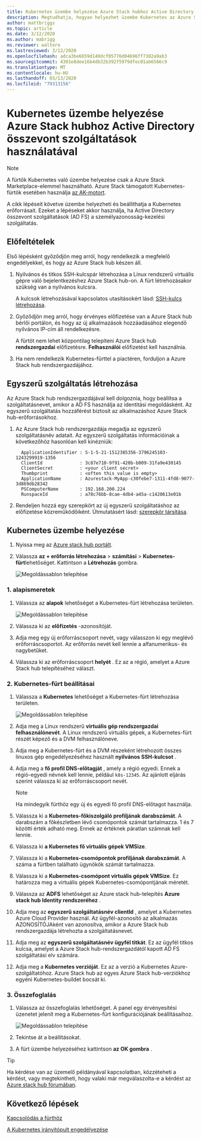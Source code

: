 ```yaml
---
title: Kubernetes üzembe helyezése Azure Stack hubhoz Active Directory összevont szolgáltatások (AD FS) használatával
description: Megtudhatja, hogyan helyezhet üzembe Kubernetes az Azure Stack hubhoz Active Directory összevont szolgáltatások (AD FS) használatával.
author: mattbriggs
ms.topic: article
ms.date: 3/12/2020
ms.author: mabrigg
ms.reviewer: waltero
ms.lastreviewed: 3/12/2020
ms.openlocfilehash: adca3be6659d140dcf05776d04696ff7302a9ab3
ms.sourcegitcommit: 4301e8dee16b4db32b392f5979dfec01ab6566c9
ms.translationtype: MT
ms.contentlocale: hu-HU
ms.lasthandoff: 03/13/2020
ms.locfileid: "79313156"
---
```

# <a name="deploy-kubernetes-to-azure-stack-hub-using-active-directory-federated-services"></a>Kubernetes üzembe helyezése Azure Stack hubhoz Active Directory összevont szolgáltatások használatával

> [!Note]  
> A fürtök Kubernetes való üzembe helyezése csak a Azure Stack Marketplace-elemmel használható. Azure Stack támogatott Kubernetes-fürtök esetében használja [az AK-motort](azure-stack-kubernetes-aks-engine-overview.md).

A cikk lépéseit követve üzembe helyezheti és beállíthatja a Kubernetes erőforrásait. Ezeket a lépéseket akkor használja, ha Active Directory összevont szolgáltatások (AD FS) a személyazonosság-kezelési szolgáltatás.

## <a name="prerequisites"></a>Előfeltételek 

Első lépésként győződjön meg arról, hogy rendelkezik a megfelelő engedélyekkel, és hogy az Azure Stack hub készen áll.

1. Nyilvános és titkos SSH-kulcspár létrehozása a Linux rendszerű virtuális gépre való bejelentkezéshez Azure Stack hub-on. A fürt létrehozásakor szükség van a nyilvános kulcsra.

    A kulcsok létrehozásával kapcsolatos utasításokért lásd: [SSH-kulcs létrehozása](azure-stack-dev-start-howto-ssh-public-key.md).

1. Győződjön meg arról, hogy érvényes előfizetése van a Azure Stack hub bérlői portálon, és hogy az új alkalmazások hozzáadásához elegendő nyilvános IP-cím áll rendelkezésre.

    A fürtöt nem lehet központilag telepíteni Azure Stack hub **rendszergazdai** előfizetésre. **Felhasználói** előfizetést kell használnia. 

1. Ha nem rendelkezik Kubernetes-fürttel a piactéren, forduljon a Azure Stack hub rendszergazdájához.

## <a name="create-a-service-principal"></a>Egyszerű szolgáltatás létrehozása

Az Azure Stack hub rendszergazdájával kell dolgoznia, hogy beállítsa a szolgáltatásnevet, amikor a AD FS használja az identitási megoldásként. Az egyszerű szolgáltatás hozzáférést biztosít az alkalmazáshoz Azure Stack hub-erőforrásokhoz.

1. Az Azure Stack hub rendszergazdája megadja az egyszerű szolgáltatásnév adatait. Az egyszerű szolgáltatás információinak a következőhöz hasonlóan kell kinézniük:

     ```Text  
       ApplicationIdentifier : S-1-5-21-1512385356-3796245103-1243299919-1356
       ClientId              : 3c87e710-9f91-420b-b009-31fa9e430145
       ClientSecret          : <your client secret>
       Thumbprint            : <often this value is empty>
       ApplicationName       : Azurestack-MyApp-c30febe7-1311-4fd8-9077-3d869db28342
       PSComputerName        : 192.168.200.224
       RunspaceId            : a78c76bb-8cae-4db4-a45a-c1420613e01b
     ```

2. Rendeljen hozzá egy szerepkört az új egyszerű szolgáltatáshoz az előfizetése közreműködőiként. Útmutatásért lásd: [szerepkör társítása](../operator/azure-stack-add-users-adfs.md).

## <a name="deploy-kubernetes"></a>Kubernetes üzembe helyezése

1. Nyissa meg az [Azure stack hub portált](https://portal.local.azurestack.external).

1. Válassza **az + erőforrás létrehozása** > **számítási** > **Kubernetes-fürt**lehetőséget. Kattintson a **Létrehozás** gombra.

    ![Megoldássablon telepítése](media/azure-stack-solution-template-kubernetes-deploy/01_kub_market_item.png)

### <a name="1-basics"></a>1. alapismeretek

1. Válassza az **alapok** lehetőséget a Kubernetes-fürt létrehozása területen.

    ![Megoldássablon telepítése](media/azure-stack-solution-template-kubernetes-deploy/02_kub_config_basic.png)

1. Válassza ki az **előfizetés** -azonosítóját.

1. Adja meg egy új erőforráscsoport nevét, vagy válasszon ki egy meglévő erőforráscsoportot. Az erőforrás nevét kell lennie a alfanumerikus- és nagybetűket.

1. Válassza ki az erőforráscsoport **helyét** . Ez az a régió, amelyet a Azure Stack hub telepítéséhez választ.

### <a name="2-kubernetes-cluster-settings"></a>2. Kubernetes-fürt beállításai

1. Válassza a **Kubernetes** lehetőséget a Kubernetes-fürt létrehozása területen.

    ![Megoldássablon telepítése](media/azure-stack-solution-template-kubernetes-deploy/03_kub_config_settings-adfs.png)

1. Adja meg a Linux rendszerű **virtuális gép rendszergazdai felhasználónevét**. A Linux rendszerű virtuális gépek, a Kubernetes-fürt részét képező és a DVM felhasználóneve.

1. Adja meg a Kubernetes-fürt és a DVM részeként létrehozott összes linuxos gép engedélyezéséhez használt **nyilvános SSH-kulcsot** .

1. Adja meg a **fő profil DNS-előtagját** , amely a régió egyedi. Ennek a régió-egyedi névnek kell lennie, például `k8s-12345`. Az ajánlott eljárás szerint válassza ki az erőforráscsoport nevét.

    > [!Note]  
    > Ha mindegyik fürthöz egy új és egyedi fő profil DNS-előtagot használja.

1. Válassza ki a **Kubernetes-főkiszolgáló profiljának darabszámát**. A darabszám a főkészletben lévő csomópontok számát tartalmazza. 1 és 7 közötti érték adható meg. Ennek az értéknek páratlan számnak kell lennie.

1. Válassza ki **a Kubernetes fő virtuális gépek VMSize**.

1. Válassza ki a **Kubernetes-csomópontok profiljának darabszámát**. A száma a fürtben található ügynökök számát tartalmazza. 

1. Válassza ki a **Kubernetes-csomópont virtuális gépek VMSize**. Ez határozza meg a virtuális gépek Kubernetes-csomópontjának méretét. 

1. Válassza az **ADFS** lehetőséget az Azure stack hub-telepítés **Azure stack hub Identity rendszeréhez** .

1. Adja meg az **egyszerű szolgáltatásnév clientId** , amelyet a Kubernetes Azure Cloud Provider használ. Az ügyfél-azonosító az alkalmazás AZONOSÍTÓJAként van azonosítva, amikor a Azure Stack hub rendszergazdája létrehozta a szolgáltatásnevet.

1. Adja meg az **egyszerű szolgáltatásnév ügyfél titkát**. Ez az ügyfél titkos kulcsa, amelyet a Azure Stack hub-rendszergazdától kapott AD FS szolgáltatási elv számára.

1. Adja meg a **Kubernetes verzióját**. Ez az a verzió a Kubernetes Azure-szolgáltatóhoz. Azure Stack hub az egyes Azure Stack hub-verziókhoz egyéni Kubernetes-buildet bocsát ki.

### <a name="3-summary"></a>3. Összefoglalás

1. Válassza az összefoglalás lehetőséget. A panel egy érvényesítési üzenetet jelenít meg a Kubernetes-fürt konfigurációjának beállításaihoz.

    ![Megoldássablon telepítése](media/azure-stack-solution-template-kubernetes-deploy/04_preview.png)

2. Tekintse át a beállításokat.

3. A fürt üzembe helyezéséhez kattintson **az OK gombra** .

> [!TIP]  
>  Ha kérdése van az üzemelő példányával kapcsolatban, közzéteheti a kérdést, vagy megtekintheti, hogy valaki már megválaszolta-e a kérdést az [Azure stack hub fórumában](https://social.msdn.microsoft.com/Forums/azure/home?forum=azurestack). 

## <a name="next-steps"></a>Következő lépések

[Kapcsolódás a fürthöz](azure-stack-solution-template-kubernetes-deploy.md#connect-to-your-cluster)

[A Kubernetes irányítópult engedélyezése](azure-stack-solution-template-kubernetes-dashboard.md)